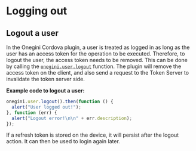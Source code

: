 # Logging out

<!-- toc -->

## Logout a user

In the Onegini Cordova plugin, a user is treated as logged in as long as the user has an access token for the operation to be executed. Therefore, to logout the user, the access token needs to be removed. This can be done by calling the [`onegini.user.logout`](../reference/user/logout.md) function. The plugin will remove the access token on the client, and also send a request to the Token Server to invalidate the token server side.

**Example code to logout a user:**

```js
onegini.user.logout().then(function () {
  alert("User logged out!");
}, function (err) {
  alert("Logout error!\n\n" + err.description);
});
```

If a refresh token is stored on the device, it will persist after the logout action. It can then be used to login again later.
